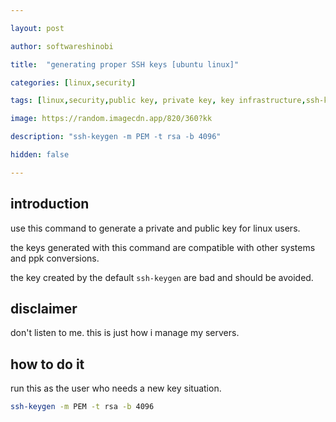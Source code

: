 ```yaml
---

layout: post

author: softwareshinobi

title:  "generating proper SSH keys [ubuntu linux]"

categories: [linux,security]

tags: [linux,security,public key, private key, key infrastructure,ssh-keygen]

image: https://random.imagecdn.app/820/360?kk

description: "ssh-keygen -m PEM -t rsa -b 4096"

hidden: false

---
```


## introduction

use this command to generate a private and public key for linux users.

the keys generated with this command are compatible with other systems and ppk conversions.

the key created by the default `ssh-keygen` are bad and should be avoided.

## disclaimer

don't listen to me. this is just how i manage my servers.

## how to do it

run this as the user who needs a new key situation.

```bash
ssh-keygen -m PEM -t rsa -b 4096
```
